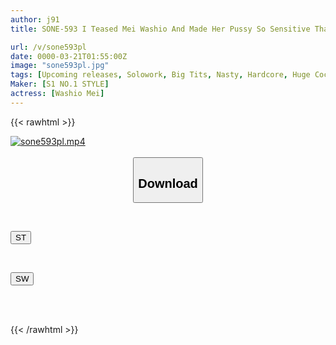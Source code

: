 ```yaml
---
author: j91
title: SONE-593 I Teased Mei Washio And Made Her Pussy So Sensitive That It Went Wild...K-cup Bouncing! An Orgasm I've Never Seen Before, So Much So That She Jumps Up And Down In The Air

url: /v/sone593pl
date: 0000-03-21T01:55:00Z
image: "sone593pl.jpg"
tags: [Upcoming releases, Solowork, Big Tits, Nasty, Hardcore, Huge Cock, Acme · Orgasm]
Maker: [S1 NO.1 STYLE]
actress: [Washio Mei]
---
```



{{< rawhtml >}}

<div class="video" data-videoid="pending_link.html">
    <a href="javascript:;">
        <img src="/v/sone593pl/sone593pl.jpg" width="WIDTH" height="HEIGHT" alt="sone593pl.mp4" loading="lazy">
    </a>
</div>

<script type="text/javascript" src="https://j91.asia/asset/on-demand-pend.js"></script>

<br>
  <link rel="stylesheet" href="https://j91.asia/asset/bs5.css">
  
  <center>
  <button class="btn btn-primary" type="button" data-bs-toggle="collapse" data-bs-target=".multi-collapse" aria-expanded="false" aria-controls="multiCollapseExample1 multiCollapseExample2"><h2>Download</h2></button></center>
</p>
<div class="row">
  <div class="col">
    <div class="collapse multi-collapse" id="multiCollapseExample1">
      <div class="card card-body">
	      	      <br>
<div class="buttons">  
<p><a href="https://j91.asia/pending_link.html" target="_blank"><button class="btn-hover color-3"><i class="fa fa-download"></i> ST</button></a></p></div>
    </div>
  </div>
</div>
  <div class="col">
    <div class="collapse multi-collapse" id="multiCollapseExample2">
      <div class="card card-body">
	      <br>
<div class="buttons">
<p><a href="https://j91.asia/pending_link.html" target="_blank"><button class="btn-hover color-2"><i class="fa fa-download"></i> SW</button></a></p></div>
<br><br>
      </div>
    </div>
  </div>
</div>

{{< /rawhtml >}}